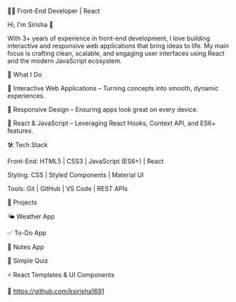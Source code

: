 👩‍💻 Front-End Developer | React 

Hi, I'm Sirisha 👋

With 3+ years of experience in front-end development, I love building interactive and responsive web applications that bring ideas to life. My main focus is crafting clean, scalable, and engaging user interfaces using React and the modern JavaScript ecosystem.

🔭 What I Do

🎯 Interactive Web Applications – Turning concepts into smooth, dynamic experiences.

🎯 Responsive Design – Ensuring apps look great on every device.

🎯 React & JavaScript – Leveraging React Hooks, Context API, and ES6+ features.

🛠️ Tech Stack

Front-End: HTML5 | CSS3 | JavaScript (ES6+) | React

Styling: CSS | Styled Components | Material UI

Tools: Git | GitHub | VS Code | REST APIs

🚀 Projects

🌤️ Weather App

✅ To-Do App

📝 Notes App

🎯 Simple Quiz

⚡ React Templates & UI Components

🔗 https://github.com/ksirisha1691
